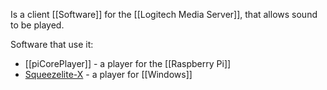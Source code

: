 Is a client [[Software]] for the [[Logitech Media Server]], that allows sound to be played.

Software that use it:
- [[piCorePlayer]] - a player for the [[Raspberry Pi]]
- [Squeezelite-X](https://apps.microsoft.com/store/detail/squeezelitex/9PBHMTNP9037?hl=en-us&gl=us) - a player for [[Windows]]